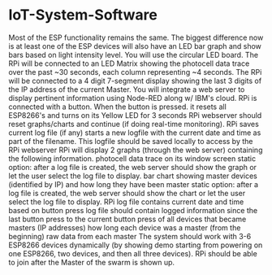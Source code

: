# IoT-System-Software

Most of the ESP functionality remains the same. The biggest difference now is at least one of the ESP devices will also have an LED bar graph and show bars based on light intensity level. You will use the circular LED board.
The RPi will be connected to an LED Matrix showing the photocell data trace over the past ~30 seconds, each column representing ~4 seconds.
The RPi will be connected to a 4 digit 7-segment display showing the last 3 digits of the IP address of the current Master.
You will integrate a web server to display pertinent information using Node-RED along w/ IBM's cloud.
RPi is connected with a button. When the button is pressed.
it resets all ESP8266's and turns on its Yellow LED for 3 seconds 
RPi webserver should reset graphs/charts and continue (if doing real-time monitoring).
RPi saves current log file (if any) starts a new logfile with the current date and time as part of the filename.
This logfile should be saved locally to access by the RPi webserver
RPi will display 2 graphs (through the web server) containing the following information.
photocell data trace on its window screen
static option: after a log file is created, the web server should show the graph or let the user select the log file to display.
bar chart showing master devices (identified by IP) and how long they have been master
static option: after a log file is created, the web server should show the chart or let the user select the log file to display.
RPi log file contains current date and time based on button press
log file should contain logged information since the last button press to the current button press of
all devices that became masters (IP addresses)
how long each device was a master (from the beginning) raw data from each master
The system should work with 3-6 ESP8266 devices dynamically (by showing demo starting from powering on one ESP8266, two devices, and then all three devices). RPi should be able to join after the Master of the swarm is shown up. 
